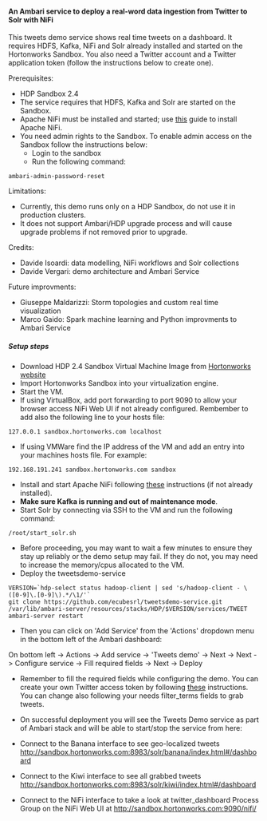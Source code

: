 #### An Ambari service to deploy a real-word data ingestion from Twitter to Solr with NiFi
This tweets demo service shows real time tweets on a dashboard. It requires HDFS, Kafka, NiFi and Solr already installed and started on the Hortonworks Sandbox. You also need a Twitter account and a Twitter application token (follow the instructions below to create one).

Prerequisites:
  - HDP Sandbox 2.4
  - The service requires that HDFS, Kafka and Solr are started on the Sandbox.
  - Apache NiFi must be installed and started; use [this](https://github.com/abajwa-hw/ambari-nifi-service) guide to install Apache NiFi.
  - You need admin rights to the Sandbox. To enable admin access on the Sandbox follow the instructions below:
    - Login to the sandbox
    - Run the following command:
```
ambari-admin-password-reset
```

Limitations:
  - Currently, this demo runs only on a HDP Sandbox, do not use it in production clusters. 
  - It does not support Ambari/HDP upgrade process and will cause upgrade problems if not removed prior to upgrade.

Credits:
  - Davide Isoardi: data modelling, NiFi workflows and Solr collections 
  - Davide Vergari: demo architecture and Ambari Service

Future improvments:
  - Giuseppe Maldarizzi: Storm topologies and custom real time visualization
  - Marco Gaido: Spark machine learning and Python improvments to Ambari Service

##### Setup steps

- Download HDP 2.4 Sandbox Virtual Machine Image from [Hortonworks website](http://hortonworks.com/products/hortonworks-sandbox/)
- Import Hortonworks Sandbox into your virtualization engine.
- Start the VM.
- If using VirtualBox, add port forwarding to port 9090 to allow your browser access NiFi Web UI if not already configured. Rembember to add also the following line to your hosts file:
```
127.0.0.1 sandbox.hortonworks.com localhost
``` 
- If using VMWare find the IP address of the VM and add an entry into your machines hosts file. For example:
```
192.168.191.241 sandbox.hortonworks.com sandbox 
```
- Install and start Apache NiFi following [these](https://github.com/abajwa-hw/ambari-nifi-service) instructions (if not already installed).
- **Make sure Kafka is running and out of maintenance mode**. 
- Start Solr by connecting via SSH to the VM and run the following command:
```
/root/start_solr.sh
```
- Before proceeding, you may want to wait a few minutes to ensure they stay up reliably or the demo setup may fail. If they do not, you may need to increase the memory/cpus allocated to the VM.
- Deploy the tweetsdemo-service
```
VERSION=`hdp-select status hadoop-client | sed 's/hadoop-client - \([0-9]\.[0-9]\).*/\1/'`
git clone https://github.com/ecubesrl/tweetsdemo-service.git /var/lib/ambari-server/resources/stacks/HDP/$VERSION/services/TWEET
ambari-server restart
```
- Then you can click on 'Add Service' from the 'Actions' dropdown menu in the bottom left of the Ambari dashboard:

On bottom left -> Actions -> Add service -> 'Tweets demo' -> Next -> Next -> Configure service -> Fill required fields -> Next -> Deploy

- Remember to fill the required fields while configuring the demo. You can create your own Twitter access token by following [these](https://dev.twitter.com/oauth/overview/application-owner-access-tokens) instructions. You can change also following your needs filter_terms fields to grab tweets.


- On successful deployment you will see the Tweets Demo service as part of Ambari stack and will be able to start/stop the service from here:

- Connect to the Banana interface to see geo-localized tweets http://sandbox.hortonworks.com:8983/solr/banana/index.html#/dashboard
- Connect to the Kiwi interface to see all grabbed tweets http://sandbox.hortonworks.com:8983/solr/kiwi/index.html#/dashboard

- Connect to the NiFi interface to take a look at twitter_dashboard Process Group on the NiFi Web UI at http://sandbox.hortonworks.com:9090/nifi/
